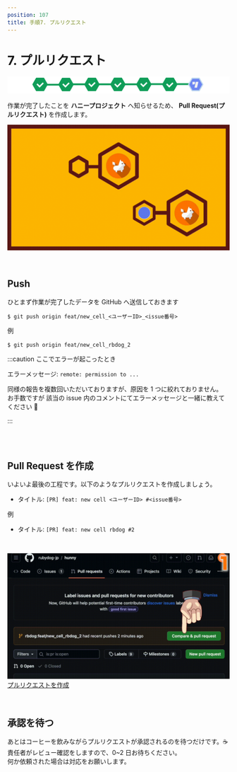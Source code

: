 ```yaml
---
position: 107
title: 手順7. プルリクエスト
---
```


# 7. プルリクエスト

![image](/tutorial/stepper-7.png)

作業が完了したことを **ハニープロジェクト** へ知らせるため、 **Pull Request(プルリクエスト)** を作成します。

![gif](/tutorial/eye-pull-req.gif)

<br />

## Push

ひとまず作業が完了したデータを GitHub へ送信しておきます

```
$ git push origin feat/new_cell_<ユーザーID>_<issue番号>
```

例

```
$ git push origin feat/new_cell_rbdog_2
```

:::caution ここでエラーが起こったとき

エラーメッセージ: `remote: permission to ...`

同様の報告を複数回いただいておりますが、原因を 1 つに絞れておりません。  
お手数ですが 該当の issue 内のコメントにてエラーメッセージと一緒に教えてください 🙇

:::

<br />

<br />

## Pull Request を作成

いよいよ最後の工程です。以下のようなプルリクエストを作成しましょう。

- タイトル: `[PR] feat: new cell <ユーザーID> #<issue番号>`

例

- タイトル: `[PR] feat: new cell rbdog #2`

<br />

![gif](/tutorial/pull-req.gif)  
<a href="https://github.com/rubydog-jp/hunny/pulls" class='linkbutton'>プルリクエストを作成</a>

<br />

## 承認を待つ

あとはコーヒーを飲みながらプルリクエストが承認されるのを待つだけです。☕️  
責任者がレビュー確認をしますので、0~2 日お待ちください。  
何か依頼された場合は対応をお願いします。
